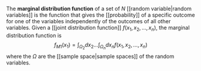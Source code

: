 The **marginal distribution function** of a set of $N$ [[random variable|random variables]] is the function that gives the [[probability]] of a specific outcome for one of the variables independently of the outcomes of all other variables. Given a [[joint distribution function]] $f(x_{1},x_{2},\ldots,x_{n})$, the marginal distribution function is
$$f_{M1}(x_{1})=\int_{\Omega_{2}}dx_{2}\ldots \int_{\Omega_{n}}dx_{n} f(x_{1},x_{2},\ldots,x_{n})$$
where the $\Omega$ are the [[sample space|sample spaces]] of the random variables.